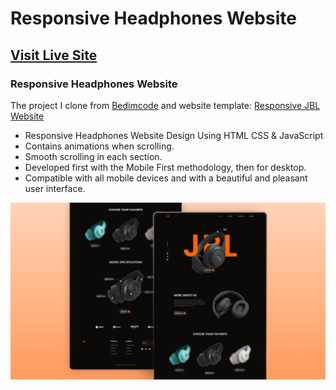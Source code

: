 # Responsive Headphones Website
## [Visit Live Site](https://jbl-ecommerce.vercel.app/)
### Responsive Headphones Website

The project I clone from [Bedimcode](https://www.youtube.com/c/Bedimcode) and website template: [Responsive JBL Website](https://youtu.be/BIXsjKxPo8o?si=KruOfXd9FUMR29Tr)

- Responsive Headphones Website Design Using HTML CSS & JavaScript
- Contains animations when scrolling.
- Smooth scrolling in each section.
- Developed first with the Mobile First methodology, then for desktop.
- Compatible with all mobile devices and with a beautiful and pleasant user interface.

![preview img](/preview.png)
